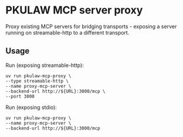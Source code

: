 # PKULAW MCP server proxy

Proxy existing MCP servers for bridging transports - exposing a server running on streamable-http to a different transport. 


## Usage

Run (exposing streamable-http):

    uv run pkulaw-mcp-proxy \
    --type streamable-http \
    --name proxy-mcp-server \
    --backend-url http://${URL}:3000/mcp \
    --port 3000

Run (exposing stdio):

    uv run pkulaw-mcp-proxy \
    --name proxy-mcp-server \
    --backend-url http://${URL}:3000/mcp


